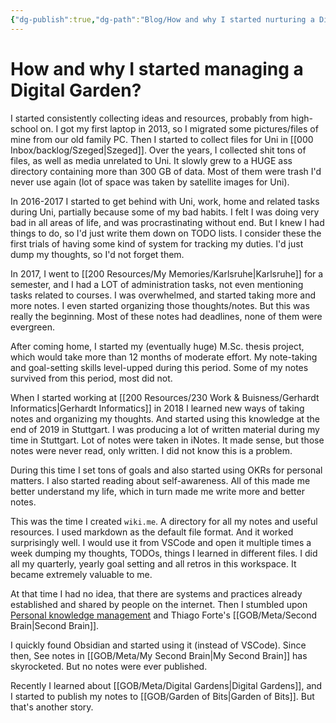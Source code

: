 ```yaml
---
{"dg-publish":true,"dg-path":"Blog/How and why I started nurturing a Digital Garden.md","permalink":"/blog/how-and-why-i-started-nurturing-a-digital-garden/","tags":["post","digital-garden"],"noteIcon":"default","created":"2023-09-11","updated":"2023-09-11"}
---
```


# How and why I started managing a Digital Garden?

I started consistently collecting ideas and resources, probably from high-school on. I got my first laptop in 2013, so I migrated some pictures/files of mine from our old family PC. Then I started to collect files for Uni in [[000 Inbox/backlog/Szeged\|Szeged]]. Over the years, I collected shit tons of files, as well as media unrelated to Uni. It slowly grew to a HUGE ass directory containing more than 300 GB of data. Most of them were trash I'd never use again (lot of space was taken by satellite images for Uni).

In 2016-2017 I started to get behind with Uni, work, home and related tasks during Uni, partially because some of my bad habits. I felt I was doing very bad in all areas of life, and was procrastinating without end. But I knew I had things to do, so I'd just write them down on TODO lists. I consider these the first trials of having some kind of system for tracking my duties. I'd just dump my thoughts, so I'd not forget them. 

In 2017, I went to [[200 Resources/My Memories/Karlsruhe\|Karlsruhe]] for a semester, and I had a LOT of administration tasks, not even mentioning tasks related to courses. I was overwhelmed, and started taking more and more notes. I even started organizing those thoughts/notes. But this was really the beginning. Most of these notes had deadlines, none of them were evergreen.

After coming home, I started my (eventually huge) M.Sc. thesis project, which would take more than 12 months of moderate effort. My note-taking and goal-setting skills level-upped during this period. Some of my notes survived from this period, most did not.

When I started working at [[200 Resources/230 Work & Buisness/Gerhardt Informatics\|Gerhardt Informatics]] in 2018 I learned new ways of taking notes and organizing my thoughts. And started using this knowledge at the end of 2019 in Stuttgart. I was producing a lot of written material during my time in Stuttgart. Lot of notes were taken in iNotes. It made sense, but those notes were never read, only written. I did not know this is a problem.

During this time I set tons of goals and also started using OKRs for personal matters. I also started reading about self-awareness. All of this made me better understand my life, which in turn made me write more and better notes. 

This was the time I created `wiki.me`. A directory for all my notes and useful resources. I used markdown as the default file format. And it worked surprisingly well. I would use it from VSCode and open it multiple times a week dumping my thoughts, TODOs, things I learned in different files. I did all my quarterly, yearly goal setting and all retros in this workspace. It became extremely valuable to me.

At that time I had no idea, that there are systems and practices already established and shared by people on the internet.
Then I stumbled upon [Personal knowledge management](https://en.wikipedia.org/wiki/Personal_knowledge_management) and Thiago Forte's [[GOB/Meta/Second Brain\|Second Brain]]. 

I quickly found Obsidian and started using it (instead of VSCode). Since then, See notes in [[GOB/Meta/My Second Brain\|My Second Brain]] has skyrocketed. But no notes were ever published.

Recently I learned about [[GOB/Meta/Digital Gardens\|Digital Gardens]], and I started to publish my notes to [[GOB/Garden of Bits\|Garden of Bits]]. But that's another story.


